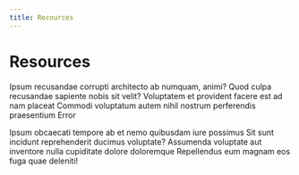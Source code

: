 ```yaml
---
title: Recources
---
```


# Resources

Ipsum recusandae corrupti architecto ab numquam, animi? Quod culpa recusandae sapiente nobis sit velit? Voluptatem et provident facere est ad nam placeat Commodi voluptatum autem nihil nostrum perferendis praesentium Error

Ipsum obcaecati tempore ab et nemo quibusdam iure possimus Sit sunt incidunt reprehenderit ducimus voluptate? Assumenda voluptate aut inventore nulla cupiditate dolore doloremque Repellendus eum magnam eos fuga quae deleniti!

